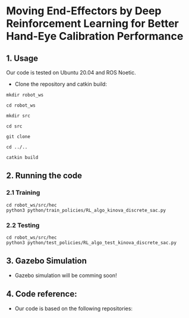 # Moving End-Effectors by Deep Reinforcement Learning for Better Hand-Eye Calibration Performance 


## 1. Usage

Our code is tested on Ubuntu 20.04 and ROS Noetic.

- Clone the repository and catkin build:
```
mkdir robot_ws

cd robot_ws

mkdir src

cd src

git clone 

cd ../..

catkin build
```
## 2. Running the code

### 2.1 Training
```
cd robot_ws/src/hec
python3 python/train_policies/RL_algo_kinova_discrete_sac.py
```
### 2.2 Testing
```
cd robot_ws/src/hec
python3 python/test_policies/RL_algo_test_kinova_discrete_sac.py
```

## 3. Gazebo Simulation

- Gazebo simulation will be comming soon!

## 4. Code reference:

- Our code is based on the following repositories:
